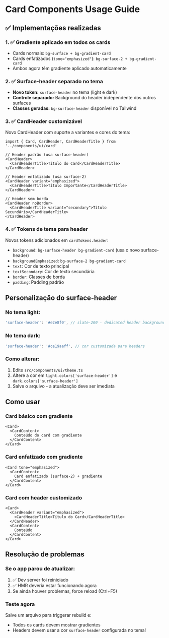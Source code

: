 # Card Components Usage Guide

## ✅ Implementações realizadas

### 1. ✅ Gradiente aplicado em todos os cards
- Cards normais: `bg-surface + bg-gradient-card`
- Cards enfatizados (`tone="emphasized"`): `bg-surface-2 + bg-gradient-card`
- Ambos agora têm gradiente aplicado automaticamente

### 2. ✅ Surface-header separado no tema
- **Novo token:** `surface-header` no tema (light e dark)
- **Controle separado:** Background do header independente dos outros surfaces
- **Classes geradas:** `bg-surface-header` disponível no Tailwind

### 3. ✅ CardHeader customizável
Novo CardHeader com suporte a variantes e cores do tema:

```tsx
import { Card, CardHeader, CardHeaderTitle } from '../components/ui/card'

// Header padrão (usa surface-header)
<CardHeader>
  <CardHeaderTitle>Título do Card</CardHeaderTitle>
</CardHeader>

// Header enfatizado (usa surface-2)
<CardHeader variant="emphasized">
  <CardHeaderTitle>Título Importante</CardHeaderTitle>
</CardHeader>

// Header sem borda
<CardHeader noBorder>
  <CardHeaderTitle variant="secondary">Título Secundário</CardHeaderTitle>
</CardHeader>
```

### 4. ✅ Tokens de tema para header
Novos tokens adicionados em `cardTokens.header`:

- `background`: `bg-surface-header bg-gradient-card` (usa o novo surface-header)
- `backgroundEmphasized`: `bg-surface-2 bg-gradient-card`
- `text`: Cor de texto principal
- `textSecondary`: Cor de texto secundária
- `border`: Classes de borda
- `padding`: Padding padrão

## Personalização do surface-header

### No tema light:
```typescript
'surface-header': '#e2e8f0', // slate-200 - dedicated header background
```

### No tema dark:
```typescript
'surface-header': '#ce19aaff', // cor customizada para headers
```

### Como alterar:
1. Edite `src/components/ui/theme.ts`
2. Altere a cor em `light.colors['surface-header']` e `dark.colors['surface-header']`
3. Salve o arquivo - a atualização deve ser imediata

## Como usar

### Card básico com gradiente
```tsx
<Card>
  <CardContent>
    Conteúdo do card com gradiente
  </CardContent>
</Card>
```

### Card enfatizado com gradiente
```tsx
<Card tone="emphasized">
  <CardContent>
    Card enfatizado (surface-2) + gradiente
  </CardContent>
</Card>
```

### Card com header customizado
```tsx
<Card>
  <CardHeader variant="emphasized">
    <CardHeaderTitle>Título do Card</CardHeaderTitle>
  </CardHeader>
  <CardContent>
    Conteúdo
  </CardContent>
</Card>
```

## Resolução de problemas

### Se o app parou de atualizar:
1. ✅ Dev server foi reiniciado
2. ✅ HMR deveria estar funcionando agora
3. Se ainda houver problemas, force reload (Ctrl+F5)

### Teste agora
Salve um arquivo para triggerar rebuild e:
- Todos os cards devem mostrar gradientes
- Headers devem usar a cor `surface-header` configurada no tema!
